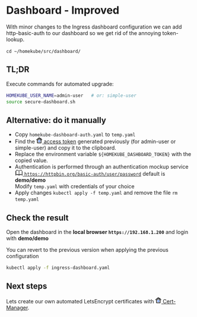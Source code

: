 # Dashboard - Improved

With minor changes to the Ingress dashboard configuration we can add http-basic-auth to our dashboard
so we get rid of the annoying token-lookup.

`cd ~/homekube/src/dashboard/`

## TL;DR 

Execute commands for automated upgrade: 

```bash
HOMEKUBE_USER_NAME=admin-user   # or: simple-user
source secure-dashboard.sh
```

## Alternative: do it manually

- Copy `homekube-dashboard-auth.yaml` to `temp.yaml`
- Find the [![](images/ico/color/homekube_16.png) access token](dashboard.md)
  generated previously (for admin-user or simple-user) and copy it to the clipboard.
- Replace the environment variable `${HOMEKUBE_DASHBOARD_TOKEN}` with the copied value.
- Authentication is performed through an authentication mockup service 
[![](images/ico/book_16.png) `https://httpbin.org/basic-auth/user/password`](https://httpbin.org) 
default is **demo/demo**  
Modify `temp.yaml` with credentials of your choice
- Apply changes `kubectl apply -f temp.yaml` and remove the file `rm temp.yaml`

## Check the result

Open the dashboard in the **local browser `https://192.168.1.200`** and login with **demo/demo**  

You can revert to the previous version when applying the previous configuration

```bash
kubectl apply -f ingress-dashboard.yaml
```

## Next steps

Lets create our own automated LetsEncrypt certificates with
[![](images/ico/color/homekube_16.png) Cert-Manager](cert-manager.md). 
